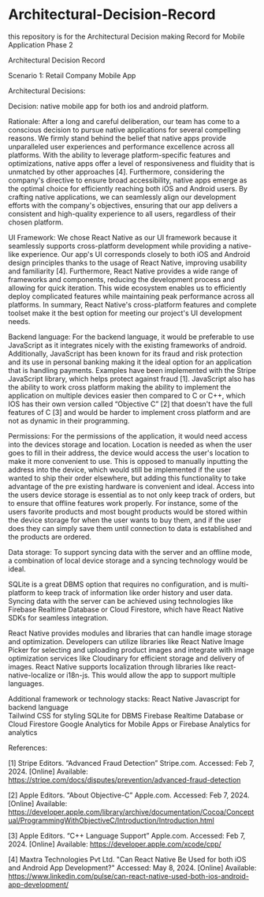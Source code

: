 # Architectural-Decision-Record
this repository is for the Architectural Decision making Record for Mobile Application Phase 2

Architectural Decision Record 


Scenario 1: Retail Company Mobile App

Architectural Decisions:

Decision: native mobile app for both ios and android platform.

Rationale:
After a long and careful deliberation, our team has come to a conscious decision to pursue native applications for several compelling reasons. We firmly stand behind the belief that native apps provide unparalleled user experiences and performance excellence across all platforms. With the ability to leverage platform-specific features and optimizations, native apps offer a level of responsiveness and fluidity that is unmatched by other approaches [4]. Furthermore, considering the company's directive to ensure broad accessibility, native apps emerge as the optimal choice for efficiently reaching both iOS and Android users. By crafting native applications, we can seamlessly align our development efforts with the company's objectives, ensuring that our app delivers a consistent and high-quality experience to all users, regardless of their chosen platform.


UI Framework: 
We chose React Native as our UI framework because it seamlessly supports cross-platform development while providing a native-like experience. Our app's UI corresponds closely to both iOS and Android design principles thanks to the usage of React Native, improving usability and familiarity [4]. Furthermore, React Native provides a wide range of frameworks and components, reducing the development process and allowing for quick iteration. This wide ecosystem enables us to efficiently deploy complicated features while maintaining peak performance across all platforms. In summary, React Native's cross-platform features and complete toolset make it the best option for meeting our project's UI development needs.



Backend language: 
For the backend language, it would be preferable to use JavaScript as it integrates nicely with the existing frameworks of android. Additionally, JavaScript has been known for its fraud and risk protection and its use in personal banking making it the ideal option for an application that is handling payments. Examples have been implemented with the Stripe JavaScript library, which helps protect against fraud [1]. JavaScript also has the ability to work cross platform making the ability to implement the application on multiple devices easier then compared to C or C++, which IOS has their own version called “Objective C” [2] that doesn't have the full features of C [3] and would be harder to implement cross platform and are not as dynamic in their programming. 





Permissions: 
For the permissions of the application, it would need access into the devices storage and location. Location is needed as when the user goes to fill in their address, the device would access the user's location to make it more convenient to use. This is opposed to manually inputting the address into the device, which would still be implemented if the user wanted to ship their order elsewhere, but adding this functionality to take advantage of the pre existing hardware is convenient and ideal. Access into the users device storage is essential as to not only keep track of orders, but to ensure that offline features work properly. For instance, some of the users favorite products and most bought products would be stored within the device storage for when the user wants to buy them, and if the user does they can simply save them until connection to data is established and the products are ordered. 


Data storage:
To support syncing data with the server and an offline mode, a combination of local device storage and a syncing technology would be ideal. 

SQLite is a great DBMS option that requires no configuration, and is multi-platform to keep track of information like order history and user data. Syncing data with the server can be achieved using technologies like Firebase Realtime Database or Cloud Firestore, which have React Native SDKs for seamless integration.

React Native provides modules and libraries that can handle image storage and optimization. Developers can utilize libraries like React Native Image Picker for selecting and uploading product images and integrate with image optimization services like Cloudinary for efficient storage and delivery of images. React Native supports localization through libraries like react-native-localize or i18n-js. This would allow the app to support multiple languages.

Additional framework or technology stacks:
React Native
Javascript for backend language  
Tailwind CSS for styling
SQLite for DBMS
Firebase Realtime Database or Cloud Firestore
Google Analytics for Mobile Apps or Firebase Analytics for analytics










References:

[1] Stripe Editors. “Advanced Fraud Detection” Stripe.com. Accessed: Feb 7, 2024. [Online] Available:  https://stripe.com/docs/disputes/prevention/advanced-fraud-detection

[2] Apple Editors. “About Objective-C” Apple.com. Accessed: Feb 7, 2024. [Online] Available: https://developer.apple.com/library/archive/documentation/Cocoa/Conceptual/ProgrammingWithObjectiveC/Introduction/Introduction.html

[3] Apple Editors. “C++ Language Support” Apple.com. Accessed: Feb 7, 2024. [Online] Available: https://developer.apple.com/xcode/cpp/

[4] Maxtra Technologies Pvt Ltd. "Can React Native Be Used for both iOS and Android App Development?" Accessed: May 8, 2024. [Online] Available: https://www.linkedin.com/pulse/can-react-native-used-both-ios-android-app-development/

